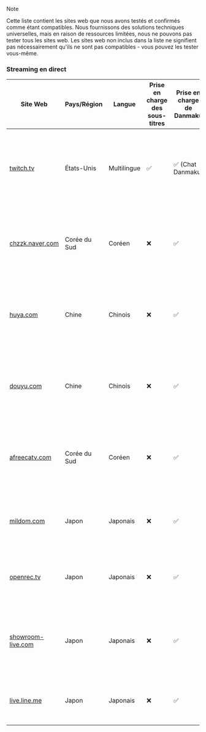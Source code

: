 > [!NOTE]
> Cette liste contient les sites web que nous avons testés et confirmés comme étant compatibles. Nous fournissons des solutions techniques universelles, mais en raison de ressources limitées, nous ne pouvons pas tester tous les sites web. Les sites web non inclus dans la liste ne signifient pas nécessairement qu'ils ne sont pas compatibles - vous pouvez les tester vous-même.

### Streaming en direct

| Site Web                                                                  | Pays/Région  | Langue      | Prise en charge des sous-titres | Prise en charge de Danmaku | Description                                                                      |
| ------------------------------------------------------------------------- | ------------ | ----------- | ------------------------------- | -------------------------- | -------------------------------------------------------------------------------- |
| <a href="https://twitch.tv" target="_blank">twitch.tv</a>                 | États-Unis   | Multilingue | ✅                              | ✅ (Chat Danmaku)          | Une plateforme de streaming en direct de premier plan mondial, axée sur les jeux |
| <a href="https://chzzk.naver.com" target="_blank">chzzk.naver.com</a>     | Corée du Sud | Coréen      | ❌                              | ✅                         | Une plateforme de streaming en direct sud-coréenne exploitée par Naver           |
| <a href="https://huya.com" target="_blank">huya.com</a>                   | Chine        | Chinois     | ❌                              | ✅                         | Une plateforme de streaming de jeux en direct de premier plan en Chine           |
| <a href="https://douyu.com" target="_blank">douyu.com</a>                 | Chine        | Chinois     | ❌                              | ✅                         | Une plateforme de streaming de jeux en direct de premier plan en Chine           |
| <a href="https://afreecatv.com" target="_blank">afreecatv.com</a>         | Corée du Sud | Coréen      | ❌                              | ✅                         | Une plateforme de streaming en direct bien connue en Corée du Sud                |
| <a href="https://mildom.com" target="_blank">mildom.com</a>               | Japon        | Japonais    | ❌                              | ✅                         | Une plateforme japonaise de streaming de jeux en direct                          |
| <a href="https://openrec.tv" target="_blank">openrec.tv</a>               | Japon        | Japonais    | ❌                              | ✅                         | Une plateforme japonaise de streaming de jeux en direct                          |
| <a href="https://showroom-live.com" target="_blank">showroom-live.com</a> | Japon        | Japonais    | ❌                              | ✅                         | Une plateforme de streaming en direct pour les idoles et les artistes japonais   |
| <a href="https://live.line.me" target="_blank">live.line.me</a>           | Japon        | Japonais    | ❌                              | ✅                         | Un service de streaming en direct proposé par LINE                               |

